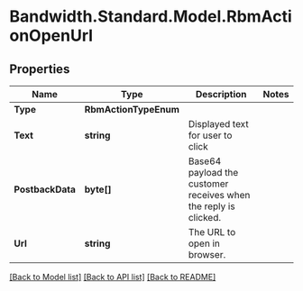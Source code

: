 # Bandwidth.Standard.Model.RbmActionOpenUrl

## Properties

Name | Type | Description | Notes
------------ | ------------- | ------------- | -------------
**Type** | **RbmActionTypeEnum** |  | 
**Text** | **string** | Displayed text for user to click | 
**PostbackData** | **byte[]** | Base64 payload the customer receives when the reply is clicked. | 
**Url** | **string** | The URL to open in browser. | 

[[Back to Model list]](../README.md#documentation-for-models) [[Back to API list]](../README.md#documentation-for-api-endpoints) [[Back to README]](../README.md)

